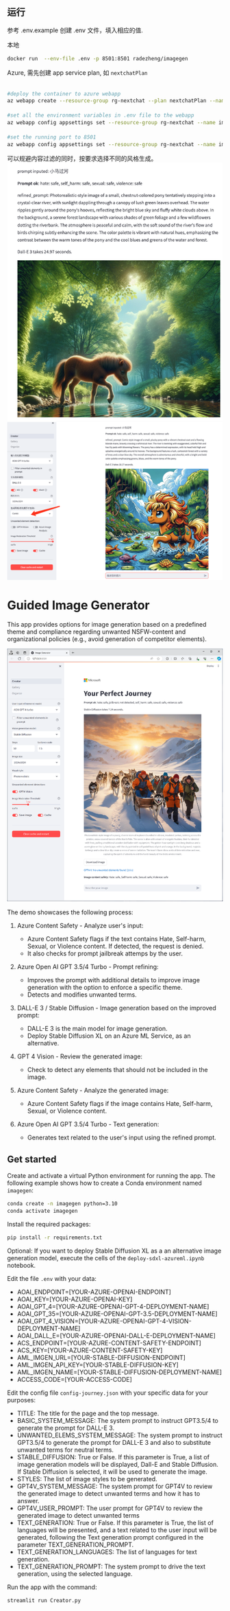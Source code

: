 ## 运行

参考 .env.example 创建 .env 文件，填入相应的值. <br/>

本地 
```bash
docker run  --env-file .env -p 8501:8501 radezheng/imagegen
```

Azure, 需先创建 app service plan, 如 `nextchatPlan`
```bash

#deploy the container to azure webapp
az webapp create --resource-group rg-nextchat --plan nextchatPlan --name imgchat --deployment-container-image-name radezheng/imagegen

#set all the environment variables in .env file to the webapp
az webapp config appsettings set --resource-group rg-nextchat --name imgchat --settings $(cat .env | xargs)

#set the running port to 8501
az webapp config appsettings set --resource-group rg-nextchat --name imgchat --settings PORT=8501


```
可以规避内容过滤的同时，按要求选择不同的风格生成。
![image](./img/horse1.jpg)
![image](./img/horse2.jpg)
# Guided Image Generator

This app provides options for image generation based on a predefined theme and compliance regarding unwanted NSFW-content and organizational policies (e.g., avoid generation of competitor elements).

<img src="image-gen-ui.png" width="700"/>

The demo showcases the following process:

1. Azure Content Safety - Analyze user's input:
   - Azure Content Safety flags if the text contains Hate, Self-harm, Sexual, or Violence content. If detected, the request is denied. 
   - It also checks for prompt jailbreak attemps by the user.

2. Azure Open AI GPT 3.5/4 Turbo - Prompt refining:
   - Improves the prompt with additional details to improve image generation with the option to enforce a specific theme.
   - Detects and modifies unwanted terms.

3. DALL-E 3 / Stable Diffusion - Image generation based on the improved prompt:
   - DALL-E 3 is the main model for image generation.
   - Deploy Stable Diffusion XL on an Azure ML Service, as an alternative.

4. GPT 4 Vision - Review the generated image:
   - Check to detect any elements that should not be included in the image.

5. Azure Content Safety - Analyze the generated image:
   - Azure Content Safety flags if the image contains Hate, Self-harm, Sexual, or Violence content.

6. Azure Open AI GPT 3.5/4 Turbo - Text generation:
   - Generates text related to the user's input using the refined prompt.

## Get started

Create and activate a virtual Python environment for running the app.
The following example shows how to create a Conda environment named `imagegen`:

```bash
conda create -n imagegen python=3.10
conda activate imagegen
```

Install the required packages:

```bash
pip install -r requirements.txt
```
Optional: If you want to deploy Stable Diffusion XL as a an alternative image generation model, execute the cells of the `deploy-sdxl-azureml.ipynb` notebook. 

Edit the file `.env` with your data:
- AOAI_ENDPOINT=[YOUR-AZURE-OPENAI-ENDPOINT]
- AOAI_KEY=[YOUR-AZURE-OPENAI-KEY]
- AOAI_GPT_4=[YOUR-AZURE-OPENAI-GPT-4-DEPLOYMENT-NAME]
- AOAI_GPT_35=[YOUR-AZURE-OPENAI-GPT-3.5-DEPLOYMENT-NAME]
- AOAI_GPT_4_VISION=[YOUR-AZURE-OPENAI-GPT-4-VISION-DEPLOYMENT-NAME]
- AOAI_DALL_E=[YOUR-AZURE-OPENAI-DALL-E-DEPLOYMENT-NAME]
- ACS_ENDPOINT=[YOUR-AZURE-CONTENT-SAFETY-ENDPOINT]
- ACS_KEY=[YOUR-AZURE-CONTENT-SAFETY-KEY]
- AML_IMGEN_URL=[YOUR-STABLE-DIFFUSION-ENDPOINT]
- AML_IMGEN_API_KEY=[YOUR-STABLE-DIFFUSION-KEY]
- AML_IMGEN_NAME=[YOUR-STABLE-DIFFUSION-DEPLOYMENT-NAME]
- ACCESS_CODE=[YOUR-ACCESS-CODE]


Edit the config file `config-journey.json` with your specific data for your purposes:

- TITLE: The title for the page and the top message.
- BASIC_SYSTEM_MESSAGE: The system prompt to instruct GPT3.5/4 to generate the prompt for DALL-E 3.
- UNWANTED_ELEMS_SYSTEM_MESSAGE: The system prompt to instruct GPT3.5/4 to generate the prompt for DALL-E 3 and also to substitute unwanted terms for neutral terms.
- STABLE_DIFFUSION: True or False. If this parameter is True, a list of image generation models will be displayed, Dall-E and Stable Diffusion. If Stable Diffusion is selected, it will be used to generate the image.
- STYLES: The list of image styles to be generated.
- GPT4V_SYSTEM_MESSAGE: The system prompt for GPT4V to review the generated image to detect unwanted terms and how it has to answer.
- GPT4V_USER_PROMPT: The user prompt for GPT4V to review the generated image to detect unwanted terms
- TEXT_GENERATION: True or False. If this parameter is True, the list of languages will be presented, and a text related to the user input will be generated, following the Text generation prompt configured in the parameter TEXT_GENERATION_PROMPT.
- TEXT_GENERATION_LANGUAGES: The list of languages for text generation.
- TEXT_GENERATION_PROMPT: The system prompt to drive the text generation, using the selected language.


Run the app with the command: 
```bash
streamlit run Creator.py
```

